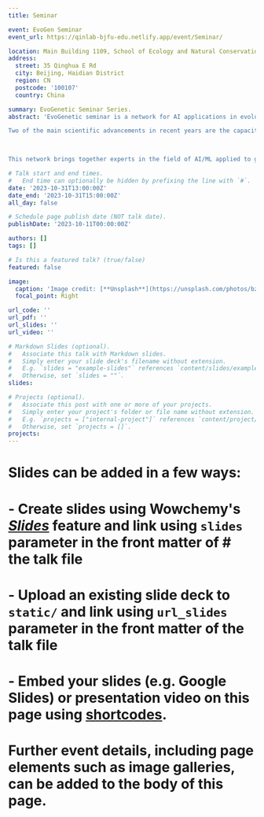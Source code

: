 ```yaml
---
title: Seminar

event: EvoGen Seminar
event_url: https://qinlab-bjfu-edu.netlify.app/event/Seminar/

location: Main Building 1109, School of Ecology and Natural Conservation, Beijing Forestry University.
address:
  street: 35 Qinghua E Rd
  city: Beijing, Haidian District
  region: CN
  postcode: '100107'
  country: China

summary: EvoGenetic Seminar Series.
abstract: 'EvoGenetic seminar is a network for AI applications in evolutionary genomics.

Two of the main scientific advancements in recent years are the capacity to obtain genome sequences at massive scale and the improved predictive power of Artificial Intelligence (AI). By integrating these two disciplines, it is now possible to efficiently infer the evolutionary history of species of interest from their genomes. Specifically, machine learning (ML) algorithms have shown promising results in the inference of past demographic history, hybridization and admixture events, spatial structure, life history traits and genes under natural (Darwinian) selection.

​

This network brings together experts in the field of AI/ML applied to genomic data for evolutionary inferences. We are interested in providing user-friendly software, exploring new algorithms, educating interdisciplinary students, and setting new standards in the field. Through a series of training and outreach events, we seek to provide a unified framework for AI applications in evolutionary genomics.'

# Talk start and end times.
#   End time can optionally be hidden by prefixing the line with `#`.
date: '2023-10-31T13:00:00Z'
date_end: '2023-10-31T15:00:00Z'
all_day: false

# Schedule page publish date (NOT talk date).
publishDate: '2023-10-11T00:00:00Z'

authors: []
tags: []

# Is this a featured talk? (true/false)
featured: false

image:
  caption: 'Image credit: [**Unsplash**](https://unsplash.com/photos/bzdhc5b3Bxs)'
  focal_point: Right

url_code: ''
url_pdf: ''
url_slides: ''
url_video: ''

# Markdown Slides (optional).
#   Associate this talk with Markdown slides.
#   Simply enter your slide deck's filename without extension.
#   E.g. `slides = "example-slides"` references `content/slides/example-slides.md`.
#   Otherwise, set `slides = ""`.
slides:

# Projects (optional).
#   Associate this post with one or more of your projects.
#   Simply enter your project's folder or file name without extension.
#   E.g. `projects = ["internal-project"]` references `content/project/deep-learning/index.md`.
#   Otherwise, set `projects = []`.
projects:
---
```


# Slides can be added in a few ways:

# - **Create** slides using Wowchemy's [_Slides_](https://wowchemy.com/docs/managing-content/#create-slides) feature and link using `slides` parameter in the front matter of # the talk file
# - **Upload** an existing slide deck to `static/` and link using `url_slides` parameter in the front matter of the talk file
# - **Embed** your slides (e.g. Google Slides) or presentation video on this page using [shortcodes](https://wowchemy.com/docs/writing-markdown-latex/).

# Further event details, including page elements such as image galleries, can be added to the body of this page.
